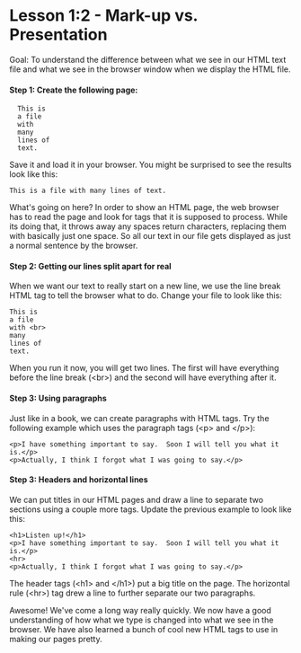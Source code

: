 Lesson 1:2 - Mark-up vs. Presentation
=====================================

Goal:  To understand the difference between what we see in our HTML text file and what we see in the browser window when we display the HTML file.

#### Step 1:  Create the following page:

	  This is 
	  a file
	  with 
	  many
	  lines of
	  text.

Save it and load it in your browser.  You might be surprised to see the results look like this:

	This is a file with many lines of text.
	
What's going on here?  In order to show an HTML page, the web browser has to read the page and look for tags that it is supposed to process.  While its doing that, it throws away any spaces return characters, replacing them with basically just one space.  So all our text in our file gets displayed as just a normal sentence by the browser.

#### Step 2:  Getting our lines split apart for real 

When we want our text to really start on a new line, we use the line break HTML tag to tell the browser what to do.  Change your file to look like this:

	This is 
	a file
	with <br>
	many
	lines of
	text.

When you run it now, you will get two lines.  The first will have everything before the line break (&lt;br&gt;) and the second will have everything after it.

#### Step 3:  Using paragraphs

Just like in a book, we can create paragraphs with HTML tags.  Try the following example which uses the paragraph tags (&lt;p&gt; and &lt;/p&gt;):

	<p>I have something important to say.  Soon I will tell you what it is.</p>
	<p>Actually, I think I forgot what I was going to say.</p>

#### Step 3:  Headers and horizontal lines

We can put titles in our HTML pages and draw a line to separate two sections using a couple more tags.  Update the previous example to look like this:

	<h1>Listen up!</h1>
	<p>I have something important to say.  Soon I will tell you what it is.</p>
	<hr>
	<p>Actually, I think I forgot what I was going to say.</p>

The header tags (&lt;h1&gt; and &lt;/h1&gt;) put a big title on the page.  The horizontal rule (&lt;hr&gt;) tag drew a line to further separate our two paragraphs.

Awesome!  We've come a long way really quickly.  We now have a good understanding of how what we type is changed into what we see in the browser.  We have also learned a bunch of cool new HTML tags to use in making our pages pretty.


